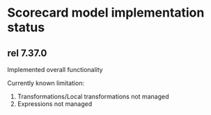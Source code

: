 Scorecard model implementation status
=====================================

rel 7.37.0
--------
Implemented overall functionality

Currently known limitation:

1. Transformations/Local transformations not managed
2. Expressions not managed